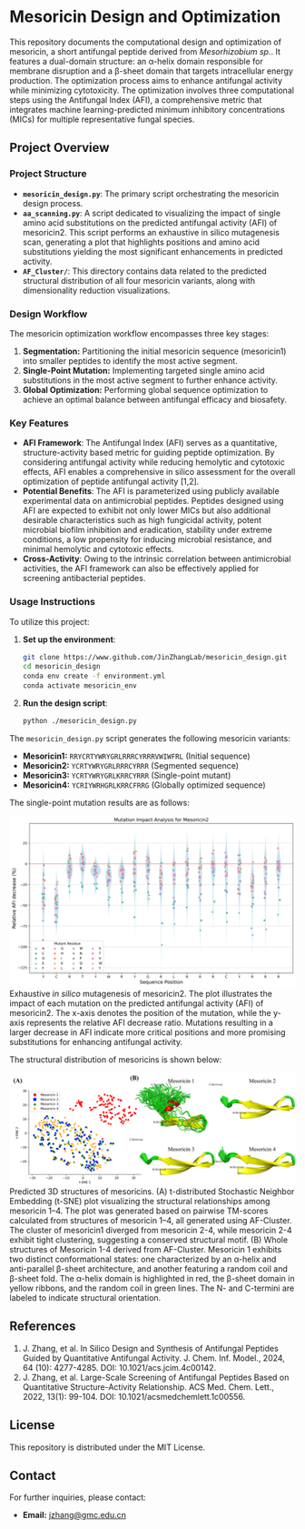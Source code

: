 # Mesoricin Design and Optimization
This repository documents the computational design and optimization of mesoricin, a short antifungal peptide derived from *Mesorhizobium sp.*. It features a dual-domain structure: an α-helix domain responsible for membrane disruption and a β-sheet domain that targets intracellular energy production. The optimization process aims to enhance antifungal activity while minimizing cytotoxicity. The optimization involves three computational steps using the Antifungal Index (AFI), a comprehensive metric that integrates machine learning-predicted minimum inhibitory concentrations (MICs) for multiple representative fungal species.

## Project Overview

### Project Structure

- **`mesoricin_design.py`**: The primary script orchestrating the mesoricin design process.
- **`aa_scanning.py`**: A script dedicated to visualizing the impact of single amino acid substitutions on the predicted antifungal activity (AFI) of mesoricin2. This script performs an exhaustive in silico mutagenesis scan, generating a plot that highlights positions and amino acid substitutions yielding the most significant enhancements in predicted activity.
- **`AF_Cluster/`**: This directory contains data related to the predicted structural distribution of all four mesoricin variants, along with dimensionality reduction visualizations.

### Design Workflow

The mesoricin optimization workflow encompasses three key stages:

1.  **Segmentation:** Partitioning the initial mesoricin sequence (mesoricin1) into smaller peptides to identify the most active segment.
2.  **Single-Point Mutation:** Implementing targeted single amino acid substitutions in the most active segment to further enhance activity.
3.  **Global Optimization:** Performing global sequence optimization to achieve an optimal balance between antifungal efficacy and biosafety.

### Key Features

- **AFI Framework**: The Antifungal Index (AFI) serves as a quantitative, structure-activity based metric for guiding peptide optimization. By considering antifungal activity while reducing hemolytic and cytotoxic effects, AFI enables a comprehensive in silico assessment for the overall optimization of peptide antifungal activity [1,2].
- **Potential Benefits**: The AFI is parameterized using publicly available experimental data on antimicrobial peptides. Peptides designed using AFI are expected to exhibit not only lower MICs but also additional desirable characteristics such as high fungicidal activity, potent microbial biofilm inhibition and eradication, stability under extreme conditions, a low propensity for inducing microbial resistance, and minimal hemolytic and cytotoxic effects.
- **Cross-Activity**: Owing to the intrinsic correlation between antimicrobial activities, the AFI framework can also be effectively applied for screening antibacterial peptides.

### Usage Instructions
To utilize this project:

1. **Set up the environment**:
    ```bash
    git clone https://www.github.com/JinZhangLab/mesoricin_design.git
    cd mesoricin_design
    conda env create -f environment.yml
    conda activate mesoricin_env
    ```
2. **Run the design script**:
    ```bash
    python ./mesoricin_design.py
    ```

The `mesoricin_design.py` script generates the following mesoricin variants:

*   **Mesoricin1:** `RRYCRTYWRYGRLRRRCYRRRVWIWFRL` (Initial sequence)
*   **Mesoricin2:** `YCRTYWRYGRLRRRCYRRR` (Segmented sequence)
*   **Mesoricin3:** `YCRTYWRYGRLKRRCYRRR` (Single-point mutant)
*   **Mesoricin4:** `YCRIYWRHGRLKRRCFRRG` (Globally optimized sequence)

The single-point mutation results are as follows:

![Single Point Mutation Analysis](scanning_profile.png)
Exhaustive *in silico* mutagenesis of mesoricin2. The plot illustrates the impact of each mutation on the predicted antifungal activity (AFI) of mesoricin2. The x-axis denotes the position of the mutation, while the y-axis represents the relative AFI decrease ratio. Mutations resulting in a larger decrease in AFI indicate more critical positions and more promising substitutions for enhancing antifungal activity.

The structural distribution of mesoricins is shown below:

![Structural Distribution](AF_Cluster/figures/Figure.png)
Predicted 3D structures of mesoricins. (A) t-distributed Stochastic Neighbor Embedding (t-SNE) plot visualizing the structural relationships among mesoricin 1–4. The plot was generated based on pairwise TM-scores calculated from structures of mesoricin 1–4, all generated using AF-Cluster. The cluster of mesoricin1 diverged from mesoricin 2-4, while mesoricin 2-4 exhibit tight clustering, suggesting a conserved structural motif. (B) Whole structures of Mesoricin 1-4 derived from AF-Cluster. Mesoricin 1 exhibits two distinct conformational states: one characterized by an α-helix and anti-parallel β-sheet architecture, and another featuring a random coil and β-sheet fold. The α-helix domain is highlighted in red, the β-sheet domain in yellow ribbons, and the random coil in green lines. The N- and C-termini are labeled to indicate structural orientation.

## References

1. J. Zhang, et al. In Silico Design and Synthesis of Antifungal Peptides Guided by Quantitative Antifungal Activity. J. Chem. Inf. Model., 2024, 64 (10): 4277-4285. DOI: 10.1021/acs.jcim.4c00142.
2. J. Zhang, et al. Large-Scale Screening of Antifungal Peptides Based on Quantitative Structure-Activity Relationship. ACS Med. Chem. Lett., 2022, 13(1): 99-104. DOI: 10.1021/acsmedchemlett.1c00556.

## License

This repository is distributed under the MIT License.

## Contact

For further inquiries, please contact:
- **Email:** jzhang@gmc.edu.cn
